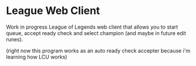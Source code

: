 # League Web Client
Work in progress League of Legends web client that allows you to start queue, accept ready check and select champion (and maybe in future edit runes).

(right now this program works as an auto ready check accepter because i'm learning how LCU works)